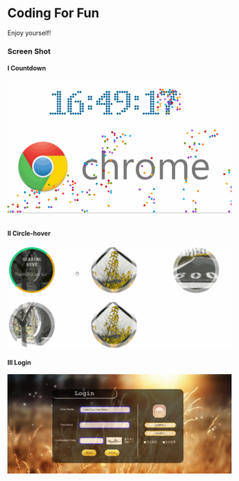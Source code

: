 # Coding For Fun

Enjoy yourself!

### Screen Shot

#### Ⅰ Countdown
![countdown](https://github.com/AwesomeIcon/Coding/blob/master/CountDown/countdown.gif)

#### Ⅱ Circle-hover
![circle-hover](https://github.com/AwesomeIcon/Coding/blob/master/Circle-hover/circle-hover.gif)

#### Ⅲ Login
![login](https://github.com/AwesomeIcon/Coding/blob/master/Login/login.png)
